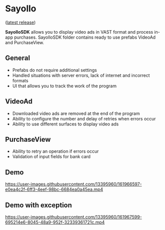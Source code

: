 # Sayollo

([latest release](https://github.com/t0p47/Sayollo/releases/tag/v2))

**SayolloSDK** allows you to display video ads in VAST format and process in-app purchases.
SayolloSDK folder contains ready to use prefabs VideoAd and PurchaseView.

## General 

- Prefabs do not require additional settings
- Handled situations with server errors, lack of internet and incorrect formats
- UI that allows you to track the work of the program

## VideoAd

- Downloaded video ads are removed at the end of the program
- Ability to configure the number and delay of retries when errors occur
- Ability to use different surfaces to display video ads


## PurchaseView
- Ability to retry an operation if errors occur
- Validation of input fields for bank card

## Demo

https://user-images.githubusercontent.com/13395960/161966597-e0ea4c2f-6ff3-4eef-98bc-6684ea0a45ea.mp4

## Demo with exception

https://user-images.githubusercontent.com/13395960/161967599-695214e6-8045-48a9-952f-32339361721c.mp4

